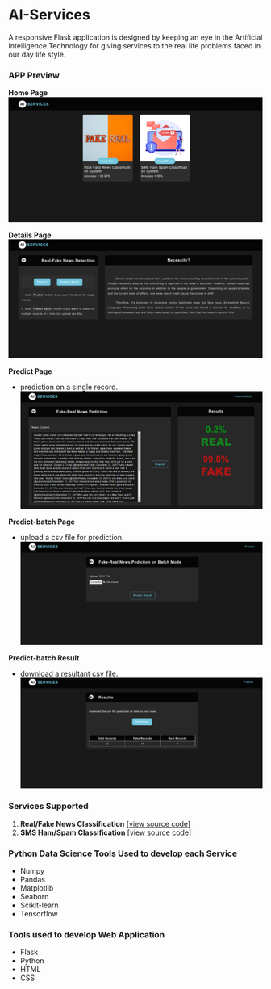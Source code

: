 # AI-Services
A responsive Flask application is designed by keeping an eye in the Artificial Intelligence Technology for giving services to the real life problems faced in our day life style. 

### APP Preview 
**Home Page**
![Home Page](https://github.com/AI-kartheek/AI-Services/blob/main/pics/home.png)

**Details Page**
![Details Page](https://github.com/AI-kartheek/AI-Services/blob/main/pics/details.png)

**Predict Page**
* prediction on a single record.
![Predict Page](https://github.com/AI-kartheek/AI-Services/blob/main/pics/predict.png)

**Predict-batch Page**
* upload a csv file for prediction.
![predict-batch Page](https://github.com/AI-kartheek/AI-Services/blob/main/pics/predict-batch.png)

**Predict-batch Result**
* download a resultant csv file.
![batch result](https://github.com/AI-kartheek/AI-Services/blob/main/pics/predict-batch-result.png)

### Services Supported
1. **Real/Fake News Classification** [[view source code](https://github.com/AI-kartheek/AI-Fake-News-Detection-System)]
2. **SMS Ham/Spam Classification** [[view source code](https://github.com/AI-kartheek/SMS-Spam-Detection-using-Glove-Vectors)]

### Python Data Science Tools Used to develop each Service
* Numpy
* Pandas
* Matplotlib
* Seaborn
* Scikit-learn
* Tensorflow

### Tools used to develop Web Application
* Flask
* Python
* HTML
* CSS
